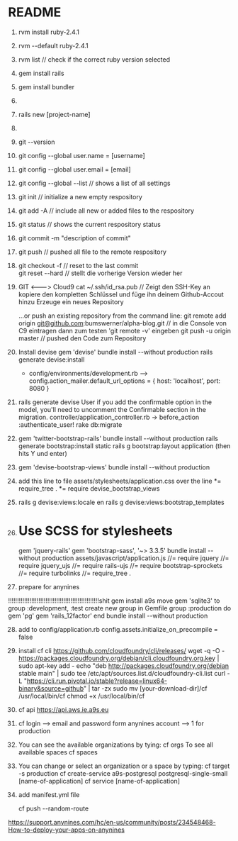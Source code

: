# README

1. rvm install ruby-2.4.1
2. rvm --default ruby-2.4.1
3. rvm list // check if the correct ruby version selected
4. gem install rails
5. gem install bundler
6. 
7. rails new [project-name]
8. 
9. git --version
10. git config --global user.name = [username]
11. git config --global user.email = [email]
12. git config --global --list // shows a list of all settings
13. git init // initialize a new empty respository
14. git add -A // include all new or added files to the respository
15. git status // shows the current respository status
16. git commit -m "description of commit"
17. git push // pushed all file to the remote respository
18. git checkout -f // reset to the last commit  
    git reset --hard // stellt die vorherige Version wieder her
19. GIT <---> Cloud9
    cat ~/.ssh/id_rsa.pub // Zeigt den SSH-Key an
    kopiere den kompletten Schlüssel und füge ihn deinem  Github-Accout hinzu
    Erzeuge ein neues Repository

    …or push an existing repository from the command line:
    git remote add origin git@github.com:bumswerner/alpha-blog.git // in die Console von C9 eintragen
    dann zum testen 'git remote -v' eingeben
    git push -u origin master // pushed den Code zum Repository

20. Install devise
    gem 'devise'
    bundle install --without production
    rails generate devise:install
    - config/environments/development.rb 
    --> config.action_mailer.default_url_options = { host: 'localhost', port: 8080 }
21.
    rails generate devise User
    if you add the confirmable option in the model, you'll need to uncomment the Confirmable section in the migration.
    controller/application_controller.rb -> before_action :authenticate_user!
    rake db:migrate
22.
    gem 'twitter-bootstrap-rails'
    bundle install --without production
    rails generate bootstrap:install static
    rails g bootstrap:layout application 
    (then hits Y und enter)
23.
    gem 'devise-bootstrap-views'
    bundle install --without production
24.
    add this line to file assets/stylesheets/application.css
    over the line  *= require_tree . 
    *= require devise_bootstrap_views
25.
    rails g devise:views:locale en
    rails g devise:views:bootstrap_templates

26. # Use SCSS for stylesheets
    gem 'jquery-rails'
    gem 'bootstrap-sass', '~> 3.3.5'
    bundle install --without production
    assets/javascript/application.js
    //= require jquery
    //= require jquery_ujs
    //= require rails-ujs
    //= require bootstrap-sprockets
    //= require turbolinks
    //= require_tree .

27. prepare for anynines

   !!!!!!!!!!!!!!!!!!!!!!!!!!!!!!!!!!!!!!!!!!!!!!!!!!!shit gem install a9s
    move gem 'sqlite3' to group :development, :test
    create new group in Gemfile
    group :production do
      gem 'pg'
      gem 'rails_12factor'
    end
    bundle install --without production

28. add to config/application.rb
    config.assets.initialize_on_precompile = false    

29. install cf cli  https://github.com/cloudfoundry/cli/releases/
    wget -q -O - https://packages.cloudfoundry.org/debian/cli.cloudfoundry.org.key | sudo apt-key add -
    echo "deb http://packages.cloudfoundry.org/debian stable main" | sudo tee /etc/apt/sources.list.d/cloudfoundry-cli.list
    curl -L "https://cli.run.pivotal.io/stable?release=linux64-binary&source=github" | tar -zx
    sudo mv [your-download-dir]/cf /usr/local/bin/cf
    chmod +x /usr/local/bin/cf

30. cf api https://api.aws.ie.a9s.eu
31. cf login
    --> email and password form anynines account
    --> 1 for production
32. You can see the available organizations by tying:
    cf orgs
    To see all available spaces
    cf spaces
    
33. You can change or select an organization or a space by typing:
    cf target -s production
    cf create-service a9s-postgresql postgresql-single-small [name-of-application]
    cf service [name-of-application]
34.
    add manifest.yml file

    cf push --random-route 

https://support.anynines.com/hc/en-us/community/posts/234548468-How-to-deploy-your-apps-on-anynines




